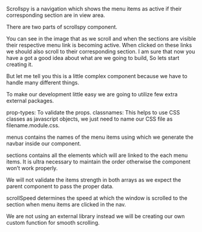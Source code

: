 Scrollspy is a navigation which shows the menu items as active if their corresponding section are in view area.

There are two parts of scrollspy component.

You can see in the image that as we scroll and when the sections are visible their respective menu link is becoming active.
When clicked on these links we should also scroll to their corresponding section.
I am sure that now you have a got a good idea about what are we going to build, So lets start creating it.

But let me tell you this is a little complex component because we have to handle many different things.

To make our development little easy we are going to utilize few extra external packages.

prop-types: To validate the props.
classnames: This helps to use CSS classes as javascript objects, we just need to name our CSS file as filename.module.css.


menus contains the names of the menu items using which we generate the navbar inside our component.

sections contains all the elements which will are linked to the each menu items. It is ultra necessary to maintain the order otherwise the component won’t work properly.

We will not validate the items strength in both arrays as we expect the parent component to pass the proper data.

scrollSpeed determines the speed at which the window is scrolled to the section when menu items are clicked in the nav.

We are not using an external library instead we will be creating our own custom function for smooth scrolling.